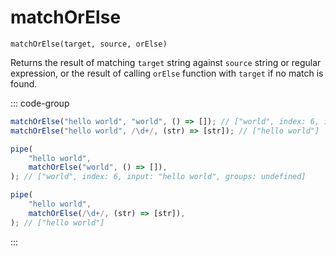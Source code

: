 # matchOrElse

`matchOrElse(target, source, orElse)`

Returns the result of matching `target` string against `source` string or regular expression, or the result of calling `orElse` function with `target` if no match is found.

::: code-group

```ts [data-first]
matchOrElse("hello world", "world", () => []); // ["world", index: 6, input: "hello world", groups: undefined]
matchOrElse("hello world", /\d+/, (str) => [str]); // ["hello world"]
```

```ts [data-last]
pipe(
    "hello world",
    matchOrElse("world", () => []),
); // ["world", index: 6, input: "hello world", groups: undefined]

pipe(
    "hello world",
    matchOrElse(/\d+/, (str) => [str]),
); // ["hello world"]
```

:::
